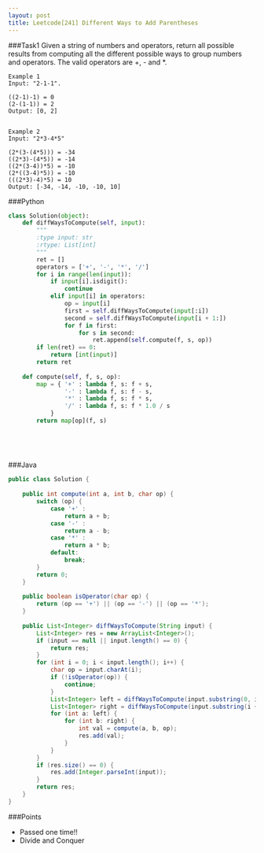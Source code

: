 ```yaml
---
layout: post
title: Leetcode[241] Different Ways to Add Parentheses
---
```

###Task1
Given a string of numbers and operators, return all possible results from computing all the different possible ways to group numbers and operators. The valid operators are +, - and *.


	Example 1
	Input: "2-1-1".
	
	((2-1)-1) = 0
	(2-(1-1)) = 2
	Output: [0, 2]


	Example 2
	Input: "2*3-4*5"
	
	(2*(3-(4*5))) = -34
	((2*3)-(4*5)) = -14
	((2*(3-4))*5) = -10
	(2*((3-4)*5)) = -10
	(((2*3)-4)*5) = 10
	Output: [-34, -14, -10, -10, 10]

###Python
```python
class Solution(object):
    def diffWaysToCompute(self, input):
        """
        :type input: str
        :rtype: List[int]
        """
        ret = []
        operators = ['+', '-', '*', '/']
        for i in range(len(input)):
            if input[i].isdigit():
                continue
            elif input[i] in operators:
                op = input[i]
                first = self.diffWaysToCompute(input[:i])
                second = self.diffWaysToCompute(input[i + 1:])
                for f in first:
                    for s in second:
                        ret.append(self.compute(f, s, op))
        if len(ret) == 0:
            return [int(input)]
        return ret
        
    def compute(self, f, s, op):
        map = { '+' : lambda f, s: f + s,
                '-' : lambda f, s: f - s,
                '*' : lambda f, s: f * s,
                '/' : lambda f, s: f * 1.0 / s
            }
        return map[op](f, s)
            
            
        
        
```

###Java
```java
public class Solution {
    
    public int compute(int a, int b, char op) {
        switch (op) {
            case '+' :
                return a + b;
            case '-' :
                return a - b;
            case '*' :
                return a * b;
            default:
                break;
        }
        return 0;
    }
    
    public boolean isOperator(char op) {
        return (op == '+') || (op == '-') || (op == '*');
    }
    
    public List<Integer> diffWaysToCompute(String input) {
        List<Integer> res = new ArrayList<Integer>();
        if (input == null || input.length() == 0) {
            return res;
        }
        for (int i = 0; i < input.length(); i++) {
            char op = input.charAt(i);
            if (!isOperator(op)) {
                continue;
            }
            List<Integer> left = diffWaysToCompute(input.substring(0, i));
            List<Integer> right = diffWaysToCompute(input.substring(i + 1));
            for (int a: left) {
                for (int b: right) {
                    int val = compute(a, b, op);
                    res.add(val);
                }
            }
        }
        if (res.size() == 0) {
            res.add(Integer.parseInt(input));
        }
        return res;
    }
}
```

###Points
* Passed one time!!
* Divide and Conquer
